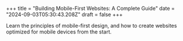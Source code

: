 +++
title = "Building Mobile-First Websites: A Complete Guide"
date = "2024-09-03T05:30:43.208Z"
draft = false
+++

  Learn the principles of mobile-first design, and how to create websites optimized for mobile devices from the start.
        